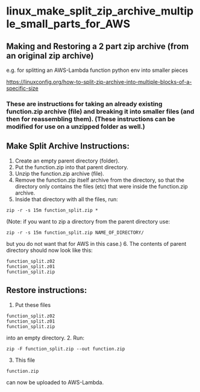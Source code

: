 # linux_make_split_zip_archive_multiple_small_parts_for_AWS

## Making and Restoring a 2 part zip archive (from an original zip archive)

e.g. for splitting an AWS-Lambda function python env into smaller pieces

https://linuxconfig.org/how-to-split-zip-archive-into-multiple-blocks-of-a-specific-size 

### These are instructions for taking an already existing function.zip archive (file) and breaking it into smaller files (and then for reassembling them). (These instructions can be modified for use on a unzipped folder as well.) 

## Make Split Archive Instructions:
1. Create an empty parent directory (folder).
2. Put the function.zip into that parent directory.
3. Unzip the function.zip archive (file).
4. Remove the function.zip itself archive from the directory, so that the directory only contains the files (etc) that were inside the function.zip archive.
5. Inside that directory with all the files, run: 
```
zip -r -s 15m function_split.zip *
```
(Note: if you want to zip a directory from the parent directory use:
```
zip -r -s 15m function_split.zip NAME_OF_DIRECTORY/
```
but you do not want that for AWS in this case.)
6. The contents of parent directory should now look like this:
```
function_split.z02        
function_split.z01  
function_split.zip
```

## Restore instructions:
1. Put these files
```
function_split.z02        
function_split.z01  
function_split.zip
```
into an empty directory.
2. Run: 
```
zip -F function_split.zip --out function.zip
```
3. This file
```
function.zip
``` 
can now be uploaded to AWS-Lambda.
